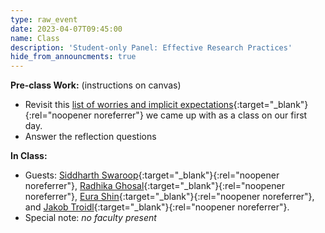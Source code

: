 ```yaml
---
type: raw_event
date: 2023-04-07T09:45:00
name: Class
description: 'Student-only Panel: Effective Research Practices'
hide_from_announcments: true
---
```


**Pre-class Work:** (instructions on canvas)
* Revisit this [list of worries and implicit expectations](https://docs.google.com/document/d/1K8hvvaL9XmoDkbzBFKALfp1l3WQVhooQ_pTSBQH5BbU/edit#){:target="_blank"}{:rel="noopener noreferrer"} we came up with as a class on our first day.
* Answer the reflection questions


**In Class:** 
* Guests: [Siddharth Swaroop](https://siddharthswaroop.github.io/){:target="_blank"}{:rel="noopener noreferrer"}, [Radhika Ghosal](https://www.kharghoshal.xyz/){:target="_blank"}{:rel="noopener noreferrer"}, [Eura Shin](https://eurashin.github.io/){:target="_blank"}{:rel="noopener noreferrer"}, and [Jakob Troidl](https://jakobtroidl.github.io/){:target="_blank"}{:rel="noopener noreferrer"}. 
* Special note: *no faculty present*
